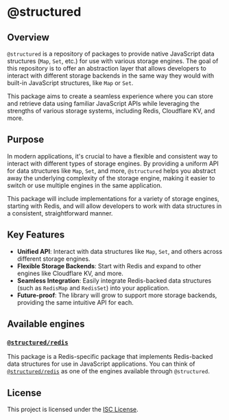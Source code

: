 # @structured

## Overview

`@structured` is a repository of packages to provide native JavaScript data structures (`Map`, `Set`, etc.) for use with various storage engines. The goal of this repository is to offer an abstraction layer that allows developers to interact with different storage backends in the same way they would with built-in JavaScript structures, like `Map` or `Set`.

This package aims to create a seamless experience where you can store and retrieve data using familiar JavaScript APIs while leveraging the strengths of various storage systems, including Redis, Cloudflare KV, and more.

## Purpose

In modern applications, it's crucial to have a flexible and consistent way to interact with different types of storage engines. By providing a uniform API for data structures like `Map`, `Set`, and more, `@structured` helps you abstract away the underlying complexity of the storage engine, making it easier to switch or use multiple engines in the same application.

This package will include implementations for a variety of storage engines, starting with Redis, and will allow developers to work with data structures in a consistent, straightforward manner.

## Key Features

- **Unified API**: Interact with data structures like `Map`, `Set`, and others across different storage engines.
- **Flexible Storage Backends**: Start with Redis and expand to other engines like Cloudflare KV, and more.
- **Seamless Integration**: Easily integrate Redis-backed data structures (such as `RedisMap` and `RedisSet`) into your application.
- **Future-proof**: The library will grow to support more storage backends, providing the same intuitive API for each.

## Available engines
### [`@structured/redis`](https://github.com/VasilyVP/structured/tree/main/packages/redis)

This package is a Redis-specific package that implements Redis-backed data structures for use in JavaScript applications. You can think of [`@structured/redis`](https://github.com/VasilyVP/structured/tree/main/packages/redis) as one of the engines available through `@structured`.

## License

This project is licensed under the [ISC License](https://opensource.org/licenses/ISC).
